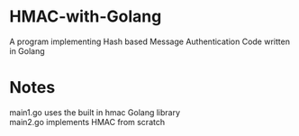 # HMAC-with-Golang
A program implementing Hash based Message Authentication Code written in Golang

# Notes
main1.go uses the built in hmac Golang library<br >
main2.go implements HMAC from scratch<br >
